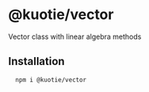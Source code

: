 # @kuotie/vector

Vector class with linear algebra methods

## Installation

```sh
  npm i @kuotie/vector
```